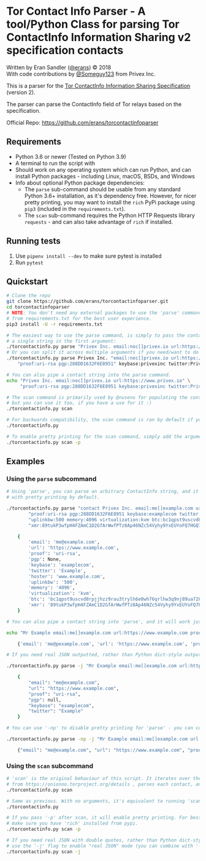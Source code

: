 # Tor Contact Info Parser - A tool/Python Class for parsing Tor ContactInfo Information Sharing v2 specification contacts

Written by Eran Sandler ([@erans](https://twitter.com/erans)) &copy; 2018 \
With code contributions by [@Someguy123](https://github.com/someguy123) from Privex Inc.

This is a parser for the
[Tor ContactInfo Information Sharing Specification](https://nusenu.github.io/ContactInfo-Information-Sharing-Specification/) (version 2).

The parser can parse the ContactInfo field of Tor relays based on the specification.

Official Repo: <https://github.com/erans/torcontactinfoparser>

## Requirements

- Python 3.6 or newer (Tested on Python 3.9)
- A terminal to run the script with
- Should work on any operating system which can run Python, and can install Python packages - including Linux, macOS, BSDs, and Windows
- Info about optional Python package dependencies:
  - The `parse` sub-command should be usable from any standard Python 3.6+ installation, as it's dependency free. However, for nicer pretty printing,
    you may want to install the `rich` PyPi package using `pip3` (included in the `requirements.txt`).
  - The `scan` sub-command requires the Python HTTP Requests library `requests` - and can also take advantage of `rich` if installed.

## Running tests

1. Use `pipenv install --dev` to make sure pytest is installed
2. Run `pytest`

## Quickstart

```sh
# Clone the repo
git clone https://github.com/erans/torcontactinfoparser.git
cd torcontactinfoparser
# NOTE: You don't need any external packages to use the 'parse' command, however, you should install the optional dependencies
# from requirements.txt for the best user experience.
pip3 install -U -r requirements.txt

# The easiest way to use the parse command, is simply to pass the contact string as positional arguments. You can specify it as either
# a single string in the first argument:
./torcontactinfo.py parse "Privex Inc. email:noc[]privex.io url:https://www.privex.io proof:uri-rsa pgp:288DD1632F6E8951 keybase:privexinc twitter:PrivexInc"
# Or you can split it across multiple arguments if you need/want to do so:
./torcontactinfo.py parse Privex Inc. "email:noc[]privex.io url:https://www.privex.io" \
    "proof:uri-rsa pgp:288DD1632F6E8951" keybase:privexinc twitter:PrivexInc

# You can also pipe a contact string into the parse command.
echo "Privex Inc. email:noc[]privex.io url:https://www.privex.io" \
     "proof:uri-rsa pgp:288DD1632F6E8951 keybase:privexinc twitter:PrivexInc" | ./torcontactinfo.py parse

# The scan command is primarily used by @nusenu for populating the contact details in some of their public services,
# but you can use it too, if you have a use for it :)
./torcontactinfo.py scan

# For backwards compatibility, the scan command is ran by default if you don't pass any arguments
./torcontactinfo.py

# To enable pretty printing for the scan command, simply add the argument '-p'
./torcontactinfo.py scan -p
```

## Examples

### Using the `parse` subcommand

```sh
# Using 'parse', you can parse an arbitrary ContactInfo string, and it will output the parsed result
# with pretty printing by default.

./torcontactinfo.py parse "contact Privex Inc. email:me[]example.com url:https://www.example.com " \
        "proof:uri-rsa pgp:288DD1632F6E8951 keybase:examplecom twitter:Example hoster:www.example.com " \
        "uplinkbw:500 memory:4096 virtualization:kvm btc:bc1qpst9uscvd8rpjjhzz9rau3trylh6e0wh76qrlhw3q9nj89ua728sn3t6a2 " \
        "xmr:89tukP3wfpH4FZAmC1D2GfArWwfPTz8Ap46NZc54Vyhy9YxEUYoFQ7HGQ74LrCMQTD3zxvwM1ewmGjH9WVmeffwR72m1Pps"

    {
        'email': 'me@example.com',
        'url': 'https://www.example.com',
        'proof': 'uri-rsa',
        'pgp': None,
        'keybase': 'examplecom',
        'twitter': 'Example',
        'hoster': 'www.example.com',
        'uplinkbw': '500',
        'memory': '4096',
        'virtualization': 'kvm',
        'btc': 'bc1qpst9uscvd8rpjjhzz9rau3trylh6e0wh76qrlhw3q9nj89ua728sn3t6a2',
        'xmr': '89tukP3wfpH4FZAmC1D2GfArWwfPTz8Ap46NZc54Vyhy9YxEUYoFQ7HGQ74LrCMQTD3zxvwM1ewmGjH9WVmeffwR72m1Pps'
    }

# You can also pipe a contact string into 'parse', and it will work just the same.

echo "Mr Example email:me[]example.com url:https://www.example.com proof:uri-rsa pgp:288DD1632F6E8951 keybase:examplecom twitter:Example" | ./torcontactinfo.py parse

    {'email': 'me@pexample.com', 'url': 'https://www.example.com', 'proof': 'uri-rsa', 'pgp': None, 'keybase': 'examplecom', 'twitter': 'Example'}

# If you need real JSON outputted, rather than Python dict-style output, you can pass -j to either 'parse' or 'scan'

./torcontactinfo.py parse -j "Mr Example email:me[]example.com url:https://www.example.com proof:uri-rsa pgp:288DD1632F6E8951 keybase:examplecom twitter:Example"

    {
        "email": "me@example.com",
        "url": "https://www.example.com",
        "proof": "uri-rsa",
        "pgp": null,
        "keybase": "examplecom",
        "twitter": "Example"
    }

# You can use '-np' to disable pretty printing for 'parse' - you can combine it with '-j' to get flat, plain JSON.

./torcontactinfo.py parse -np -j "Mr Example email:me[]example.com url:https://www.example.com proof:uri-rsa pgp:288DD1632F6E8951 keybase:examplecom twitter:Example"

    {"email": "me@example.com", "url": "https://www.example.com", "proof": "uri-rsa", "pgp": null, "keybase": "examplecom", "twitter": "Example"}

```

### Using the `scan` subcommand

```sh
# 'scan' is the original behaviour of this script. It iterates over the data
# from https://onionoo.torproject.org/details , parses each contact, and prints it as Python dict-style JSON.
./torcontactinfo.py scan

# Same as previous. With no arguments, it's equivalent to running 'scan'.
./torcontactinfo.py

# If you pass '-p' after scan, it will enable pretty printing. For best pretty printing,
# make sure you have 'rich' installed from pypi.
./torcontactinfo.py scan -p

# If you need real JSON with double quotes, rather than Python dict-style JSON, you can
# use the '-j' flag to enable "real JSON" mode (you can combine with '-p' if you want pretty printed real json)
./torcontactinfo.py scan -j
```
